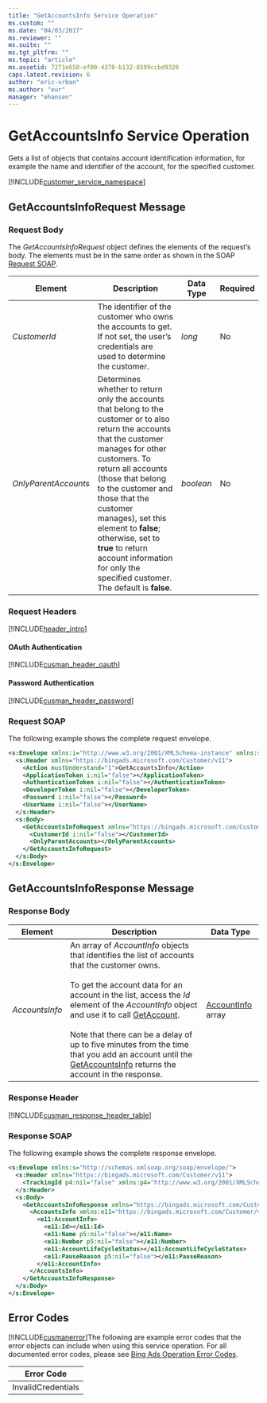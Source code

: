 ```yaml
---
title: "GetAccountsInfo Service Operation"
ms.custom: ""
ms.date: "04/03/2017"
ms.reviewer: ""
ms.suite: ""
ms.tgt_pltfrm: ""
ms.topic: "article"
ms.assetid: 7271e650-ef00-4378-b132-8599ccbd9326
caps.latest.revision: 6
author: "eric-urban"
ms.author: "eur"
manager: "ehansen"
---
```

# GetAccountsInfo Service Operation
Gets a list of objects that contains account identification information, for example the name and identifier of the account, for the specified customer.

[!INCLUDE[customer_service_namespace](../customer-api/includes/customer-service-namespace.md)]

## <a name="request"></a>GetAccountsInfoRequest Message

### Request Body
The *GetAccountsInfoRequest* object defines the elements of the request’s body. The elements must be in the same order as shown in the SOAP [Request SOAP](#request_soap).

|Element|Description|Data Type|Required|
|-----------|---------------|-------------|------------|
|*CustomerId*|The identifier of the customer who owns the accounts to get. If not set, the user’s credentials are used to determine the customer.|*long*|No|
|*OnlyParentAccounts*|Determines whether to return only the accounts that belong to the customer or to also return the accounts that the customer manages for other customers. To return all accounts (those that belong to the customer and those that the customer manages), set this element to **false**; otherwise, set to **true** to return account information for only the specified customer. The default is **false**.|*boolean*|No|

### Request Headers
[!INCLUDE[header_intro](../customer-api/includes/header-intro.md)]
#### OAuth Authentication
[!INCLUDE[cusman_header_oauth](../customer-api/includes/cusman-header-oauth.md)]
#### Password Authentication
[!INCLUDE[cusman_header_password](../customer-api/includes/cusman-header-password.md)]
### <a name="request_soap"></a>Request SOAP
The following example shows the complete request envelope.

```xml
<s:Envelope xmlns:i="http://www.w3.org/2001/XMLSchema-instance" xmlns:s="http://schemas.xmlsoap.org/soap/envelope/">
  <s:Header xmlns="https://bingads.microsoft.com/Customer/v11">
    <Action mustUnderstand="1">GetAccountsInfo</Action>
    <ApplicationToken i:nil="false"></ApplicationToken>
    <AuthenticationToken i:nil="false"></AuthenticationToken>
    <DeveloperToken i:nil="false"></DeveloperToken>
    <Password i:nil="false"></Password>
    <UserName i:nil="false"></UserName>
  </s:Header>
  <s:Body>
    <GetAccountsInfoRequest xmlns="https://bingads.microsoft.com/Customer/v11">
      <CustomerId i:nil="false"></CustomerId>
      <OnlyParentAccounts></OnlyParentAccounts>
    </GetAccountsInfoRequest>
  </s:Body>
</s:Envelope>
```

## <a name="response"></a>GetAccountsInfoResponse Message

### <a name="Body_Elements"></a>Response Body

|Element|Description|Data Type|
|-----------|---------------|-------------|
|*AccountsInfo*|An array of *AccountInfo* objects that identifies the list of accounts that the customer owns.<br /><br />To get the account data for an account in the list, access the *Id* element of the *AccountInfo* object and use it to call [GetAccount](../customer-api/getaccount-service-operation.md).<br /><br />Note that there can be a delay of up to five minutes from the time that you add an account until the [GetAccountsInfo](../customer-api/getaccountsinfo-service-operation.md) returns the account in the response.|[AccountInfo](../customer-api/accountinfo-data-object.md) array|

### <a name="Header_Elements"></a>Response Header
[!INCLUDE[cusman_response_header_table](../customer-api/includes/cusman-response-header-table.md)]
### Response SOAP
The following example shows the complete response envelope.

```xml
<s:Envelope xmlns:s="http://schemas.xmlsoap.org/soap/envelope/">
  <s:Header xmlns="https://bingads.microsoft.com/Customer/v11">
    <TrackingId p4:nil="false" xmlns:p4="http://www.w3.org/2001/XMLSchema-instance"></TrackingId>
  </s:Header>
  <s:Body>
    <GetAccountsInfoResponse xmlns="https://bingads.microsoft.com/Customer/v11">
      <AccountsInfo xmlns:e11="https://bingads.microsoft.com/Customer/v11/Entities" p5:nil="false" xmlns:p5="http://www.w3.org/2001/XMLSchema-instance">
        <e11:AccountInfo>
          <e11:Id></e11:Id>
          <e11:Name p5:nil="false"></e11:Name>
          <e11:Number p5:nil="false"></e11:Number>
          <e11:AccountLifeCycleStatus></e11:AccountLifeCycleStatus>
          <e11:PauseReason p5:nil="false"></e11:PauseReason>
        </e11:AccountInfo>
      </AccountsInfo>
    </GetAccountsInfoResponse>
  </s:Body>
</s:Envelope>
```

## <a name="errors"></a>Error Codes
[!INCLUDE[cusmanerror](../customer-api/includes/cusmanerror.md)]The following are example  error codes that the error objects can include when using this service operation. For all documented error codes, please see [Bing Ads Operation Error Codes](http://go.microsoft.com/fwlink/?LinkId=511884).

|Error Code|
|--------------|
|InvalidCredentials|
